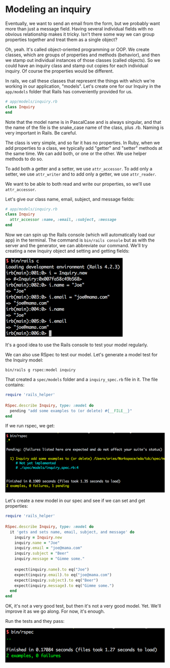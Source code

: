 # Modeling an inquiry

Eventually, we want to send an email from the form, but we probably want more than just a message field. Having several individual fields with no obvious relationship makes it tricky. Isn't there some way we can group properties together and treat them as a single object?

Oh, yeah. It's called object-oriented programming or OOP. We create classes, which are groups of properties and methods (behavior), and then we stamp out individual instances of those classes (called objects). So we could have an inquiry class and stamp out copies for each individual inquiry. Of course the properties would be different.

In rails, we call these classes that represent the things with which we're working in our application, "models". Let's create one for our Inquiry in the `app/models` folder that Rails has conveniently provided for us.

```ruby
# app/models/inquiry.rb
class Inquiry
end
```

Note that the model name is in PascalCase and is always singular, and that the name of the file is the snake_case name of the class, plus .rb. Naming is very important in Rails. Be careful.

The class is very simple, and so far it has no properties. In Ruby, when we add properties to a class, we typically add "getter" and "setter" methods at the same time. We can add both, or one or the other. We use helper methods to do so.

To add both a getter and a setter, we use `attr_accessor`. To add only a setter, we use `attr_writer` and to add only a getter, we use `attr_reader`.

We want to be able to both read and write our properties, so we'll use `attr_accessor`.

Let's give our class name, email, subject, and message fields:

```ruby
# app/models/inquiry.rb
class Inquiry
  attr_accessor :name, :email, :subject, :message
end
```

Now we can spin up the Rails console (which will automatically load our app) in the terminal. The command is `bin/rails console` but as with the server and the generator, we can abbreviate our command. We'll try creating a new Inquiry object and setting and getting fields:

![Getting and setting Inquiry fields](/images/inquiry-get-set.png)

It's a good idea to use the Rails console to test your model regularly.

We can also use RSpec to test our model. Let's generate a model test for the Inquiry model:

```
bin/rails g rspec:model inquiry
```

That created a `spec/models` folder and a `inquiry_spec.rb` file in it. The file contains:

```ruby
require 'rails_helper'

RSpec.describe Inquiry, type: :model do
  pending "add some examples to (or delete) #{__FILE__}"
end
```

If we run rspec, we get:

![Inquiry model pending run](/images/rspec-run-inquiry-model.png)

Let's create a new model in our spec and see if we can set and get properties:

```ruby
require 'rails_helper'

RSpec.describe Inquiry, type: :model do
  it 'gets and sets name, email, subject, and message' do
    inquiry = Inquiry.new
    inquiry.name = "Joe"
    inquiry.email = "joe@mama.com"
    inquiry.subject = "Beer"
    inquiry.message = "Gimme some."

    expect(inquiry.name).to eq("Joe")
    expect(inquiry.email).to eq("joe@mama.com")
    expect(inquiry.subject).to eq("Beer")
    expect(inquiry.message).to eq("Gimme some.")
  end
end
```

OK, it's not a very good test, but then it's not a very good model. Yet. We'll improve it as we go along. For now, it's enough.

Run the tests and they pass:

![Inquiry spec passing](/images/inquiry-get-set-pass.png)
